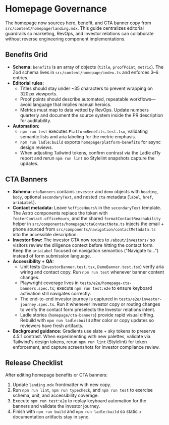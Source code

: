 # Homepage Governance

The homepage now sources hero, benefit, and CTA banner copy from
`src/content/homepage/landing.mdx`. This guide centralizes editorial guardrails so
marketing, RevOps, and investor relations can collaborate without reverse engineering
component implementations.

## Benefits Grid

- **Schema:** `benefits` is an array of objects (`title`, `proofPoint`, `metric`). The Zod
  schema lives in `src/content/homepage/index.ts` and enforces 3–6 entries.
- **Editorial rules:**
  - Titles should stay under ~35 characters to prevent wrapping on 320 px viewports.
  - Proof points should describe automated, repeatable workflows—avoid language that
    implies manual heroics.
  - Metrics must map to data vetted by RevOps. Update numbers quarterly and document
    the source system inside the PR description for auditability.
- **Automation:**
  - `npm run test` executes `PlatformBenefits.test.tsx`, validating semantic lists and
    aria labeling for the metric emphasis.
  - `npm run ladle:build` exports `homepage/platform-benefits` for async design reviews.
  - When adjusting Tailwind tokens, confirm contrast via the Ladle a11y report and
    rerun `npm run lint` so Stylelint snapshots capture the updates.

## CTA Banners

- **Schema:** `ctaBanners` contains `investor` and `demo` objects with `heading`, `body`,
  optional `secondaryText`, and nested `cta` metadata (`label`, `href`, `ariaLabel`).
- **Contact metadata:** Leave `%officeHours%` in the `secondaryText` template. The Astro
  components replace the token with `footerContact.officeHours`, and the shared
  `formatContactReachability` helper in `src/components/homepage/ctaContactNote.ts`
  injects the email + phone sourced from `src/components/navigation/contactMetadata.ts`
  into the accessible description.
- **Investor flow:** The investor CTA now routes to `/about/investors/` so visitors review
  the diligence context before hitting the contact form. Keep the `ariaLabel` focused on
  navigation semantics ("Navigate to…") instead of form submission language.
- **Accessibility + QA:**
  - Unit tests (`InvestorBanner.test.tsx`, `DemoBanner.test.tsx`) verify aria wiring and
    contact copy. Run `npm run test` whenever banner content changes.
  - Playwright coverage lives in `tests/e2e/homepage-cta-banners.spec.ts`; execute
    `npm run test:e2e` to ensure keyboard activation still navigates correctly.
  - The end-to-end investor journey is captured in `tests/e2e/investor-journey.spec.ts`.
    Run it whenever investor copy or routing changes to verify the contact form preselects
    the Investor relations intent.
  - Ladle stories (`homepage/cta-banners`) provide rapid visual diffing. Rebuild with
    `npm run ladle:build` after color or copy updates so reviewers have fresh artifacts.
- **Background guidance:** Gradients use slate + sky tokens to preserve 4.5:1 contrast.
  When experimenting with new palettes, validate via Tailwind's design tokens,
  rerun `npm run lint` (Stylelint) for token enforcement, and capture screenshots for
  investor compliance review.

## Release Checklist

After editing homepage benefits or CTA banners:

1. Update `landing.mdx` frontmatter with new copy.
2. Run `npm run lint`, `npm run typecheck`, and `npm run test` to exercise schema,
   unit, and accessibility coverage.
3. Execute `npm run test:e2e` to replay keyboard automation for the banners and
   validate the investor journey.
4. Finish with `npm run build` and `npm run ladle:build` so static + documentation
   artifacts stay in sync.
